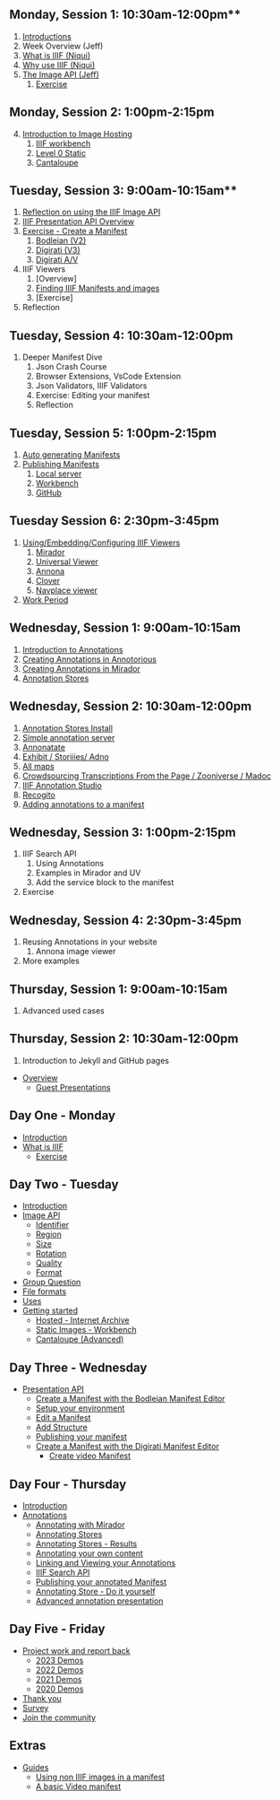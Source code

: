 ## Monday, Session 1: 10:30am-12:00pm**

1. [Introductions](day-one/introductions.md)
1. Week Overview (Jeff)
2. [What is IIIF (Niqui)](day-one/whatisiiif.md)
3. [Why use IIIF (Niqui)](day-one/whyiiif.md)
4. [The Image API (Jeff)](day-one/imageapi.md)
   1. [Exercise](day-one/exercise.md)

## Monday, Session 2: 1:00pm-2:15pm

4. [Introduction to Image Hosting](day-one/image-hosting.md)
   1. [IIIF workbench](day-one/workbench.md)
   2. [Level 0 Static](day-one/level-0-static.md)
   3. [Cantaloupe](day-one/cantaloupe.md)


## Tuesday, Session 3: 9:00am-10:15am**

1. [Reflection on using the IIIF Image API](day-two/reflections.md)
2. [IIIF Presentation API Overview](day-two/presentation-api.md)
3. [Exercise - Create a Manifest](day-two/manifest-exercise.md)
      1. [Bodleian (V2)](day-two/bodleian-editor/README.md)
      2. [Digirati (V3)](day-two/digirati-editor/README.md)
      3. [Digirati A/V](day-two/digirati-editor/Add_video_manifest.md)
4. IIIF Viewers
   1. [Overview]
   1. [Finding IIIF Manifests and images](day-two/finding-manifest.md)
   2. [Exercise]
5. Reflection

## Tuesday, Session 4: 10:30am-12:00pm

1. Deeper Manifest Dive
   1. Json Crash Course
   2. Browser Extensions, VsCode Extension
   3. Json Validators, IIIF Validators
   4. Exercise: Editing your manifest
   5. Reflection
   
## Tuesday, Session 5: 1:00pm-2:15pm

1. [Auto generating Manifests](day-two/auto-generate-manifest.md)
2. [Publishing Manifests](day-two/publishing-manifests.md)
   1. [Local server](day-two/visual_studio_setup/README.md)
   2. [Workbench](day-two/workbench/README.md)
   3. [GitHub](day-two/github-publishing.md)


## Tuesday Session 6: 2:30pm-3:45pm

1. [Using/Embedding/Configuring IIIF Viewers](day-two/configuring-viewers.md)
   1. [Mirador]((day-two/configuring-viewers.md#mirador))
   2. [Universal Viewer](day-two/uv.md)
   3. [Annona](day-two/annona.md)
   4. [Clover](day-two/clover.md)
   5. [Navplace viewer](day-two/navplace.md)
2. [Work Period]((day-two/configuring-viewers.md#work-period))

## Wednesday, Session 1: 9:00am-10:15am
1. [Introduction to Annotations](day-three/annotations.md)
2. [Creating Annotations in Annotorious](day-three/annotorious.md)
2. [Creating Annotations in Mirador](day-three/creating-annotations.md)
3. [Annotation Stores](day-three/annotation-stores.md)

## Wednesday, Session 2: 10:30am-12:00pm
 1. [Annotation Stores Install](day-three/annotation-stores-install.md)
   2. [Simple annotation server](day-three/annotations-sas.md)
   3. [Annonatate](day-three/annonatate.md)
   4. [Exhibit / Storiiies/ Adno](day-three/annonatate.md)
   5. [All maps]()
   6. [Crowdsourcing Transcriptions From the Page / Zooniverse / Madoc]()
   7. [IIIF Annotation Studio]()
   8. [Recogito]()
3. [Adding annotations to a manifest](day-three/annotation-in-manifest.md)


## Wednesday, Session 3: 1:00pm-2:15pm
1. IIIF Search API
   1. Using Annotations
   2. Examples in Mirador and UV
   3. Add the service block to the manifest
2. Exercise

## Wednesday, Session 4: 2:30pm-3:45pm
1. Reusing Annotations in your website
   1. Annona image viewer
2. More examples



## Thursday, Session 1: 9:00am-10:15am
1. Advanced used cases

## Thursday, Session 2: 10:30am-12:00pm
1. Introduction to Jekyll and GitHub pages



- [Overview](README.md)
  - [Guest Presentations](GuestPresentations.md)

## Day One - Monday 
- [Introduction](day-one/README.md)
- [What is IIIF](day-one/whatisiiif.md)
  - [Exercise](day-one/guides.md)

## Day Two - Tuesday 
- [Introduction](day-two/README.md)
- [Image API](day-two/image-api.md)
   - [Identifier](day-two/image-api/identifier.md)
   - [Region](day-two/image-api/region.md)
   - [Size](day-two/image-api/size.md)
   - [Rotation](day-two/image-api/rotation.md)
   - [Quality](day-two/image-api/quality.md)
   - [Format](day-two/image-api/format.md)
- [Group Question](day-two/question.md)   
- [File formats](day-two/fileformats.md)
- [Uses](day-two/uses.md)
- [Getting started](day-two/image-servers/README.md)
   - [Hosted - Internet Archive](day-two/image-servers/iiif-hosting-ia.md)
   - [Static Images - Workbench](day-two/image-servers/level0-workbench.md)
   - [Cantaloupe (Advanced)](day-two/image-servers/setting-up-cantaloupe.md)

## Day Three - Wednesday 
- [Presentation API](day-three/README.md)
    - [Create a Manifest with the Bodleian Manifest Editor](day-three/bodleian-editor/README.md)
    - [Setup your environment](day-three/visual_studio_setup/README.md)
    - [Edit a Manifest](day-three/edit-a-manifest/README.md)
    - [Add Structure](day-three/ranges/README.md)
    - [Publishing your manifest](day-three/workbench/README.md)
    - [Create a Manifest with the Digirati Manifest Editor](day-three/digirati-editor/README.md)
       - [Create video Manifest](day-three/digirati-editor/Add_video_manifest.md)

## Day Four - Thursday 
- [Introduction](day-four/README.md)
- [Annotations](day-four/annotations-and-annotation-lists.md)
  - [Annotating with Mirador](day-four/annotations-exercises.md)
  - [Annotating Stores](day-four/annotations-stores.md)
  - [Annotating Stores - Results](day-four/annotations-stores-results.md)
  - [Annotating your own content](day-four/annotations-sas.md)
  - [Linking and Viewing your Annotations](day-four/annotation-linking.md)
  - [IIIF Search API](day-four/iiif-search-api.md)
  - [Publishing your annotated Manifest](day-four/workbench.md)
  - [Annotating Store - Do it yourself](day-four/annotations-stores-install.md)
  - [Advanced annotation presentation](day-four/advanced-annotations.md)


## Day Five - Friday 
- [Project work and report back](day-five/README.md)
  - [2023 Demos](day-five/2023.md)
  - [2022 Demos](day-five/2022.md)
  - [2021 Demos](day-five/2021.md)
  - [2020 Demos](day-five/2020.md)
- [Thank you](day-five/thankyou.md)
- [Survey](day-five/survey.md)
- [Join the community](day-five/Community.md)

## Extras
 - [Guides](extras/README.md)
    - [Using non IIIF images in a manifest](https://glenrobson.github.io/iiif_stuff/simple_images/)
    - [A basic Video manifest](extras/AVExample.md)

